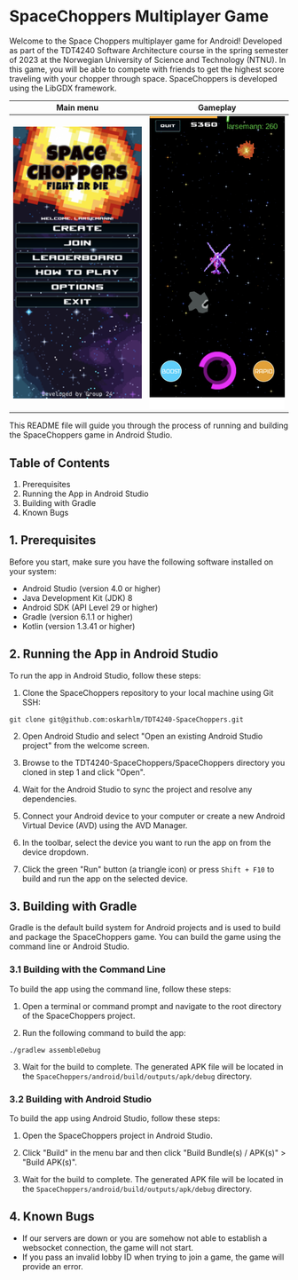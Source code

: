 # SpaceChoppers Multiplayer Game

Welcome to the Space Choppers multiplayer game for Android! Developed as part of the TDT4240 Software Architecture course in the spring semester of 2023 at the Norwegian University of Science and Technology (NTNU). In this game, you will be able to compete with friends to get the highest score traveling with your chopper through space. SpaceChoppers is developed using the LibGDX framework.

Main menu             |  Gameplay
:-------------------------:|:-------------------------:
![Space Choppers main menu](img/mainmenu.png)  |  ![Space Choppers gameplay](img/gameplay.png)

This README file will guide you through the process of running and building the SpaceChoppers game in Android Studio.

## Table of Contents

1. Prerequisites
2. Running the App in Android Studio
3. Building with Gradle
4. Known Bugs

## 1. Prerequisites

Before you start, make sure you have the following software installed on your system:

- Android Studio (version 4.0 or higher)
- Java Development Kit (JDK) 8
- Android SDK (API Level 29 or higher)
- Gradle (version 6.1.1 or higher)
- Kotlin (version 1.3.41 or higher)

## 2. Running the App in Android Studio

To run the app in Android Studio, follow these steps:

1. Clone the SpaceChoppers repository to your local machine using Git SSH:

```
git clone git@github.com:oskarhlm/TDT4240-SpaceChoppers.git
```

2. Open Android Studio and select "Open an existing Android Studio project" from the welcome screen.

3. Browse to the TDT4240-SpaceChoppers/SpaceChoppers directory you cloned in step 1 and click "Open".

4. Wait for the Android Studio to sync the project and resolve any dependencies.

5. Connect your Android device to your computer or create a new Android Virtual Device (AVD) using the AVD Manager.

6. In the toolbar, select the device you want to run the app on from the device dropdown.

7. Click the green "Run" button (a triangle icon) or press `Shift + F10` to build and run the app on the selected device.

## 3. Building with Gradle

Gradle is the default build system for Android projects and is used to build and package the SpaceChoppers game. You can build the game using the command line or Android Studio.

### 3.1 Building with the Command Line

To build the app using the command line, follow these steps:

1. Open a terminal or command prompt and navigate to the root directory of the SpaceChoppers project.

2. Run the following command to build the app:

```
./gradlew assembleDebug
```

3. Wait for the build to complete. The generated APK file will be located in the `SpaceChoppers/android/build/outputs/apk/debug` directory.

### 3.2 Building with Android Studio

To build the app using Android Studio, follow these steps:

1. Open the SpaceChoppers project in Android Studio.

2. Click "Build" in the menu bar and then click "Build Bundle(s) / APK(s)" > "Build APK(s)".

3. Wait for the build to complete. The generated APK file will be located in the `SpaceChoppers/android/build/outputs/apk/debug` directory.

## 4. Known Bugs

- If our servers are down or you are somehow not able to establish a websocket connection, the game will not start.
- If you pass an invalid lobby ID when trying to join a game, the game will provide an error.
